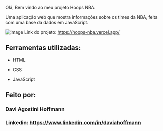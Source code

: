 Olá, Bem vindo ao meu projeto Hoops NBA.

Uma aplicação web que mostra informações sobre os times da NBA, feita com uma base da dados em JavaScript.

![image](![(https://github.com/user-attachments/assets/6b7adb7d-daeb-4592-ab5f-1659b4124d23)])
Link do projeto: https://hoops-nba.vercel.app/ 

## Ferramentas utilizadas:

* HTML

* CSS

* JavaScript

## Feito por:

### Davi Agostini Hoffmann

### Linkedin: https://www.linkedin.com/in/daviahoffmann    
